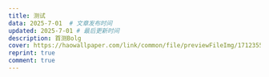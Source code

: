 ```yaml
---
title: 测试
data: 2025-7-01  # 文章发布时间
updated: 2025-7-01 # 最后更新时间
description: 首测Bolg
cover: https://haowallpaper.com/link/common/file/previewFileImg/17123556291628416
reprint: true
comment: true
---
```

